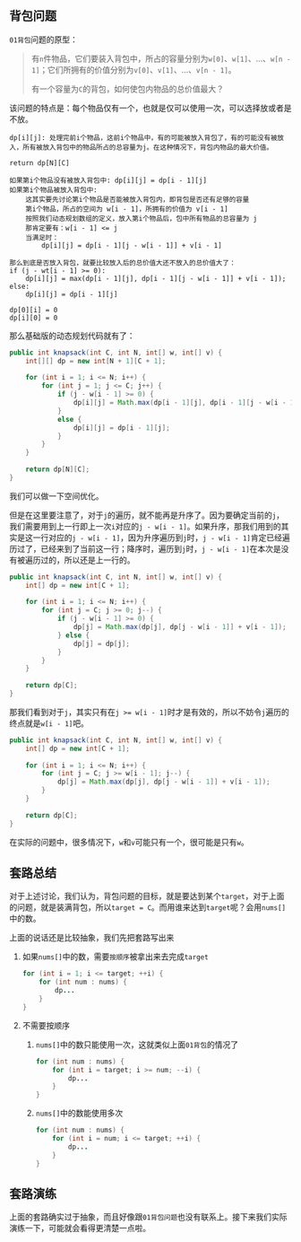 ## 背包问题 

`01背包`问题的原型：

> 有`n`件物品，它们要装入背包中，所占的容量分别为`w[0]`、`w[1]`、...、`w[n - 1]`；它们所拥有的价值分别为`v[0]`、`v[1]`、...、`v[n - 1]`。
>
> 有一个容量为`C`的背包，如何使包内物品的总价值最大？

该问题的特点是：每个物品仅有一个，也就是仅可以使用一次，可以选择放或者是不放。

```
dp[i][j]: 处理完前i个物品，这前i个物品中，有的可能被放入背包了，有的可能没有被放入，所有被放入背包中的物品所占的总容量为j。在这种情况下，背包内物品的最大价值。

return dp[N][C]
```

```
如果第i个物品没有被放入背包中: dp[i][j] = dp[i - 1][j]
如果第i个物品被放入背包中: 
	这其实要先讨论第i个物品是否能被放入背包内，即背包是否还有足够的容量
	第i个物品，所占的空间为 w[i - 1]，所拥有的价值为 v[i - 1]
	按照我们动态规划数组的定义，放入第i个物品后，包中所有物品的总容量为 j
	那肯定要有：w[i - 1] <= j
	当满足时：
		dp[i][j] = dp[i - 1][j - w[i - 1]] + v[i - 1]
		
那么到底是否放入背包，就要比较放入后的总价值大还不放入的总价值大了：
if (j - wt[i - 1] >= 0):
	dp[i][j] = max(dp[i - 1][j], dp[i - 1][j - w[i - 1]] + v[i - 1]);
else:
	dp[i][j] = dp[i - 1][j]
```

```
dp[0][i] = 0
dp[i][0] = 0
```

那么基础版的动态规划代码就有了：

```java
public int knapsack(int C, int N, int[] w, int[] v) {
    int[][] dp = new int[N + 1][C + 1];
    
    for (int i = 1; i <= N; i++) {
        for (int j = 1; j <= C; j++) {
            if (j - w[i - 1] >= 0) {
                dp[i][j] = Math.max(dp[i - 1][j], dp[i - 1][j - w[i - 1]] + v[i - 1]);
            }
            else {
                dp[i][j] = dp[i - 1][j];
            }
        }
    }
        
    return dp[N][C];
}
```

我们可以做一下空间优化。

但是在这里要注意了，对于`j`的遍历，就不能再是升序了。因为要确定当前的`j`，我们需要用到上一行即上一次`i`对应的`j - w[i - 1]`。如果升序，那我们用到的其实是这一行对应的`j - w[i - 1]`，因为升序遍历到`j`时，`j - w[i - 1]`肯定已经遍历过了，已经来到了当前这一行；降序时，遍历到`j`时，`j - w[i - 1]`在本次是没有被遍历过的，所以还是上一行的。

```java
public int knapsack(int C, int N, int[] w, int[] v) {
    int[] dp = new int[C + 1];
    
    for (int i = 1; i <= N; i++) {
        for (int j = C; j >= 0; j--) {
            if (j - w[i - 1] >= 0) {
                dp[j] = Math.max(dp[j], dp[j - w[i - 1]] + v[i - 1]);
            } else {
                dp[j] = dp[j];
            }
        }
    }
                
    return dp[C];
}
```

那我们看到对于`j`，其实只有在`j >= w[i - 1]`时才是有效的，所以不妨令`j`遍历的终点就是`w[i - 1]`吧。

```java
public int knapsack(int C, int N, int[] w, int[] v) {
    int[] dp = new int[C + 1];
    
    for (int i = 1; i <= N; i++) {
        for (int j = C; j >= w[i - 1]; j--) {
            dp[j] = Math.max(dp[j], dp[j - w[i - 1]] + v[i - 1]);
        }
    }
                
    return dp[C];
}
```

在实际的问题中，很多情况下，`w`和`v`可能只有一个，很可能是只有`w`。

## 套路总结

对于上述讨论，我们认为，背包问题的目标，就是要达到某个`target`，对于上面的问题，就是装满背包，所以`target = C`。而用谁来达到`target`呢？会用`nums[]`中的数。

上面的说话还是比较抽象，我们先把套路写出来

1. 如果`nums[]`中的数，需要`按顺序`被拿出来去完成`target`

   ```java
   for (int i = 1; i <= target; ++i) {
       for (int num : nums) {
           dp...
       }
   }
   ```

2. 不需要按顺序

   1. `nums[]`中的数只能使用一次，这就类似上面`01背包`的情况了

      ```java
      for (int num : nums) {
          for (int i = target; i >= num; --i) {
              dp...
          }
      }
      ```

   2. `nums[]`中的数能使用多次

      ```java
      for (int num : nums) {
          for (int i = num; i <= target; ++i) {
              dp...
          }
      }
      ```

## 套路演练

上面的套路确实过于抽象，而且好像跟`01背包问题`也没有联系上。接下来我们实际演练一下，可能就会看得更清楚一点啦。
